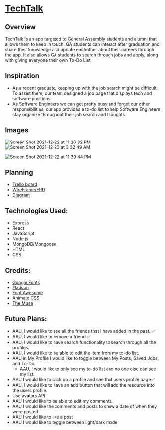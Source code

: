# <a href='https://ga-tech-talk.herokuapp.com/'>TechTalk</a>


## Overview

  TechTalk is an app targeted to General Assembly students and alumni that allows them to keep in touch. GA students can interact after graduation and share their knowledge and update eachother about their careers through the app. It also allows GA students to search through jobs and apply, along with giving everyone their own To-Do List. 


## Inspiration

  - As a recent graduate, keeping up with the job search might be difficult. To assist them, our team designed a job page that displays tech and software positions. 
  - As Software Engineers we can get pretty busy and forget our other responsibilities, our app provides a to-do list to help Software Engineers stay organize throughout their job search and thoughts. 

## Images
![Screen Shot 2021-12-22 at 11 26 32 PM](https://user-images.githubusercontent.com/90650175/147211763-17cf82a1-03d3-455c-a38b-a328a74a3616.png)
![Screen Shot 2021-12-23 at 3 32 49 AM](https://user-images.githubusercontent.com/90650175/147212110-24edb581-6c6c-4204-9311-b472681393d4.png)

![Screen Shot 2021-12-22 at 11 39 44 PM](https://user-images.githubusercontent.com/90650175/147211762-bfc31f31-cf46-4339-a152-c32f866469e0.png)


## Planning
  -  <a href='https://trello.com/b/B2rZsNuh/techtalk'>Trello board</a>
  -  <a href='https://whimsical.com/raee-erd-wireframe-FVn4ELdEAimZMB8u5okP7d'>WireFrame/ERD</a>
  -  <a href='https://whimsical.com/techtalk-RryeqpZDPCYyj9RBtu4YVb'>Diagram</a>
  

## Technologies Used: 
* Express
* React
* JavaScript
* Node.js
* MongoDB/Mongoose
* HTML
* CSS

## Credits:
  - <a href='https://fonts.google.com/specimen/Slabo+27px?category=Serif,Sans+Serif,Display&stylecount=1&width=6'>Google Fonts</a>
  - <a href='https://www.freepik.com'>Flaticon</a>
  - <a href='https://fontawesome.com/'>Font Awesome</a>
  - <a href='https://animate.style/'>Animate CSS</a>
  - <a href='https://www.themuse.com/developers/api/v2'>The Muse</a>

## Future Plans:
  - AAU, I would like to see all the friends that I have added in the past. ✅
  - AAU, I would like to remove a friend.✅
  - AAU, I would like to have search functionality to search through all the profiles.
  - AAU, I would like to be able to edit the item from my to-do list.
  - AAU in My Profile I would like to toggle between My Posts, Saved Jobs, and To-Do
    - AAU, I would like to only see my to-do list and no one else can see my list.
  - AAU I would like to click on a profile and see that users profile page✅
  - AAU, I would like to have an add button that will add the resource into the users profile.
  - Use avatars API
  - AAU I would like to be able to edit my comments.
  - AAU I would like the comments and posts to show a date of when they were posted
  - AAU I would like to like a post
  - AAU I would like to toggle between light/dark mode
